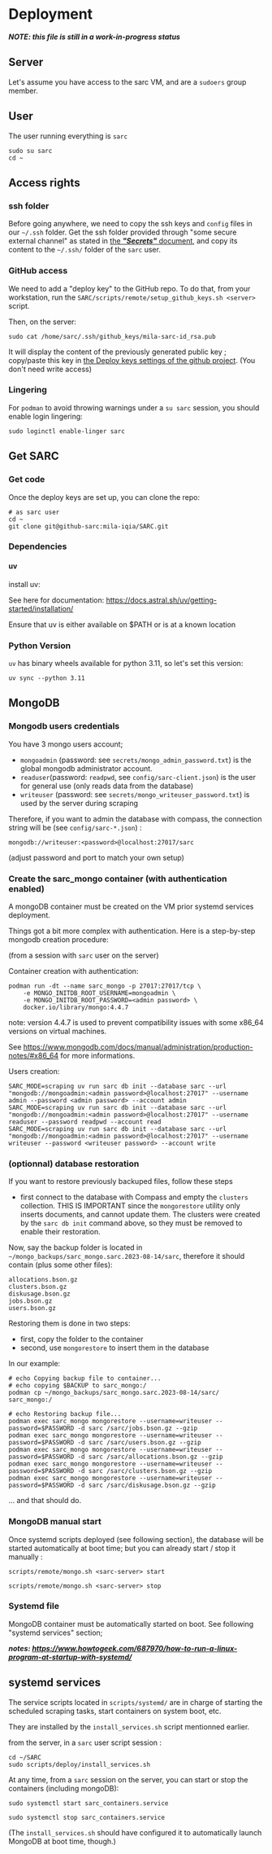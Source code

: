 # Deployment

***NOTE: this file is still in a work-in-progress status***

## Server

Let's assume you have access to the sarc VM, and are a `sudoers` group member.

## User

The user running everything is `sarc`

```
sudo su sarc
cd ~
```

## Access rights

### ssh folder

Before going anywhere, we need to copy the ssh keys and `config` files in our `~/.ssh` folder.
Get the ssh folder provided through "some secure external channel" as stated in [the ***"Secrets"*** document](secrets.md), and copy its content to the `~/.ssh/` folder of the `sarc` user.

### GitHub access

We need to add a "deploy key" to the GitHub repo. To do that, from your workstation, run the `SARC/scripts/remote/setup_github_keys.sh <server>` script.

Then, on the server:
```
sudo cat /home/sarc/.ssh/github_keys/mila-sarc-id_rsa.pub
```

It will display the content of the previously generated public key ; copy/paste this key in [the Deploy keys settings of the github project](https://github.com/mila-iqia/SARC/settings/keys).
(You don't need write access)

### Lingering

For `podman` to avoid throwing warnings under a `su sarc` session, you should enable login lingering:

`sudo loginctl enable-linger sarc`

## Get SARC

### Get code

Once the deploy keys are set up, you can clone the repo:

```
# as sarc user
cd ~
git clone git@github-sarc:mila-iqia/SARC.git
```

### Dependencies
#### uv

install uv:

See here for documentation: https://docs.astral.sh/uv/getting-started/installation/

Ensure that uv is either available on $PATH or is at a known location

### Python Version

`uv` has binary wheels available for python 3.11, so let's set this version:

```
uv sync --python 3.11
```


## MongoDB

### Mongodb users credentials

You have 3 mongo users account; 

- `mongoadmin` (password: see `secrets/mongo_admin_password.txt`) is the global mongodb administrator account.
- `readuser`(password: `readpwd`, see `config/sarc-client.json`) is the user for general use (only reads data from the database)
- `writeuser` (password: see `secrets/mongo_writeuser_password.txt`) is used by the server during scraping

Therefore, if you want to admin the database with compass, the connection string will be (see `config/sarc-*.json`) :
```
mongodb://writeuser:<password>@localhost:27017/sarc
```
(adjust password and port to match your own setup)

### Create the sarc_mongo container (with authentication enabled)

A mongoDB container must be created on the VM prior systemd services deployment.

Things got a bit more complex with authentication. Here is a step-by-step mongodb creation procedure:

(from a session with `sarc` user on the server)

Container creation with authentication:
```
podman run -dt --name sarc_mongo -p 27017:27017/tcp \
    -e MONGO_INITDB_ROOT_USERNAME=mongoadmin \
    -e MONGO_INITDB_ROOT_PASSWORD=<admin password> \
    docker.io/library/mongo:4.4.7
```

note: version 4.4.7 is used to prevent compatibility issues with some x86_64 versions on virtual machines.

See https://www.mongodb.com/docs/manual/administration/production-notes/#x86_64 for more informations.

Users creation:

```
SARC_MODE=scraping uv run sarc db init --database sarc --url "mongodb://mongoadmin:<admin password>@localhost:27017" --username admin --password <admin password> --account admin
SARC_MODE=scraping uv run sarc db init --database sarc --url "mongodb://mongoadmin:<admin password>@localhost:27017" --username readuser --password readpwd --account read
SARC_MODE=scraping uv run sarc db init --database sarc --url "mongodb://mongoadmin:<admin password>@localhost:27017" --username writeuser --password <writeuser password> --account write
```

### (optionnal) database restoration

If you want to restore previously backuped files, follow these steps

- first connect to the database with Compass and empty the `clusters` collection. THIS IS IMPORTANT since the `mongorestore` utility only inserts documents, and cannot update them. The clusters were created by the `sarc db init` command above, so they must be removed to enable their restoration.

Now, say the backup folder is located in `~/mongo_backups/sarc_mongo.sarc.2023-08-14/sarc`, therefore it should contain (plus some other files):

```
allocations.bson.gz
clusters.bson.gz
diskusage.bson.gz
jobs.bson.gz
users.bson.gz
```

Restoring them is done in two steps:

- first, copy the folder to the container
- second, use `mongorestore` to insert them in the database

In our example:

```
# echo Copying backup file to container...
# echo copying $BACKUP to sarc_mongo:/
podman cp ~/mongo_backups/sarc_mongo.sarc.2023-08-14/sarc/ sarc_mongo:/

# echo Restoring backup file...
podman exec sarc_mongo mongorestore --username=writeuser --password=$PASSWORD -d sarc /sarc/jobs.bson.gz --gzip
podman exec sarc_mongo mongorestore --username=writeuser --password=$PASSWORD -d sarc /sarc/users.bson.gz --gzip
podman exec sarc_mongo mongorestore --username=writeuser --password=$PASSWORD -d sarc /sarc/allocations.bson.gz --gzip
podman exec sarc_mongo mongorestore --username=writeuser --password=$PASSWORD -d sarc /sarc/clusters.bson.gz --gzip
podman exec sarc_mongo mongorestore --username=writeuser --password=$PASSWORD -d sarc /sarc/diskusage.bson.gz --gzip
```

... and that should do. 

### MongoDB manual start

Once systemd scripts deployed (see following section), the database will be started automatically at boot time; but you can already start / stop it manually :

```
scripts/remote/mongo.sh <sarc-server> start 
```

```
scripts/remote/mongo.sh <sarc-server> stop 
```

### Systemd file

MongoDB container must be automatically started on boot.
See following "systemd services" section;

***notes: https://www.howtogeek.com/687970/how-to-run-a-linux-program-at-startup-with-systemd/***

## systemd services

The service scripts located in `scripts/systemd/` are in charge of starting the scheduled scraping tasks, start containers on system boot, etc.

They are installed by the `install_services.sh` script mentionned earlier.

from the server, in a `sarc` user script session :

```
cd ~/SARC
sudo scripts/deploy/install_services.sh
```

At any time, from a `sarc` session on the server, you can start or stop the containers (including mongoDB):

```
sudo systemctl start sarc_containers.service
```

```
sudo systemctl stop sarc_containers.service
```
(The `install_services.sh` should have configured it to automatically launch MongoDB at boot time, though.)

